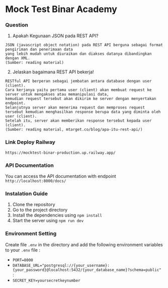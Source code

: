 # Mock Test Binar Academy

### Question

1. Apakah Kegunaan JSON pada REST API?
```
JSON (javascript object notation) pada REST API berguna sebagai format pengiriman dan penerimaan data
yang lebih mudah untuk diuraikan dan diakses datanya dibandingkan dengan XML.
(Sumber: reading material)
```

2. Jelaskan bagaimana REST API bekerja!
```
RESTful API berperan sebagai jembatan antara database dengan user (client).
Cara kerjanya yaitu pertama user (client) akan membuat request ke server untuk mengakses atau memanipulasi data,
kemudian request tersebut akan dikirim ke server dengan menyertakan endpoint.
Selanjutnya server akan menerima request dan memproses request tersebut kemudian menghasilkan response berupa data yang diminta oleh user (client).
Setelah itu, server akan memberikan response tersebut kepada user (client).
(Sumber: reading material, mtarget.co/blog/apa-itu-rest-api/)
```

### Link Deploy Railway
```
https://mocktest-binar-production.up.railway.app/
```

### API Documentation
You can access the API documentation with endpoint ```http://localhost:8000/docs/```

### Instalation Guide
1. Clone the repository
2. Go to the project directory
3. Install the dependencies using ```npm install```
4. Start the server using ```npm run dev```

### Environment Setting
Create file ```.env``` in the directory and add the following environment variables to your ```.env``` file :
- ```PORT=8000```
- ```DATABASE_URL="postgresql://{your_username}:{your_password}@localhost:5432/{your_database_name}?schema=public"``` :
- ```SECRET_KEY=yoursecretkeynumber```
